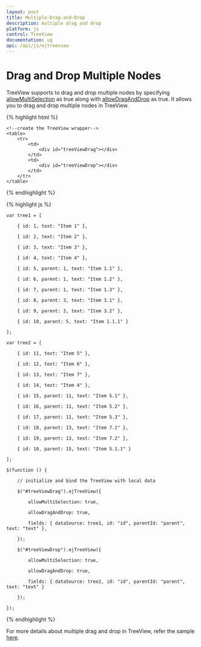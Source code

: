 ```yaml
---
layout: post
title: Multiple-Drag-and-Drop
description: multiple drag and drop
platform: js
control: TreeView
documentation: ug
api: /api/js/ejtreeview
---
```



# Drag and Drop Multiple Nodes

TreeView supports to drag and drop multiple nodes by specifying [allowMultiSelection](https://help.syncfusion.com/api/js/ejtreeview#members:allowmultiselection) as true along with [allowDragAndDrop](https://help.syncfusion.com/api/js/ejtreeview#members:allowdraganddrop) as true. It allows you to drag and drop multiple nodes in TreeView.

{% highlight html %}

	<!--create the TreeView wrapper-->
	<table>
		<tr>
			<td>
				<div id="treeViewDrag"></div>
			</td>
			<td>
				<div id="treeViewDrop"></div>
			</td>
		</tr>
	</table>

{% endhighlight %}

{% highlight js %}

	var tree1 = [

		{ id: 1, text: "Item 1" },
	
		{ id: 2, text: "Item 2" },
	
		{ id: 3, text: "Item 3" },
	
		{ id: 4, text: "Item 4" },
	
		{ id: 5, parent: 1, text: "Item 1.1" },
	
		{ id: 6, parent: 1, text: "Item 1.2" },
	
		{ id: 7, parent: 1, text: "Item 1.3" },
	
		{ id: 8, parent: 3, text: "Item 3.1" },
	
		{ id: 9, parent: 3, text: "Item 3.2" },
	
		{ id: 10, parent: 5, text: "Item 1.1.1" }
	
	];
	
	var tree2 = [
	
		{ id: 11, text: "Item 5" },
	
		{ id: 12, text: "Item 6" },
	
		{ id: 13, text: "Item 7" },
	
		{ id: 14, text: "Item 4" },
	
		{ id: 15, parent: 11, text: "Item 5.1" },
	
		{ id: 16, parent: 11, text: "Item 5.2" },
	
		{ id: 17, parent: 11, text: "Item 5.3" },
	
		{ id: 18, parent: 13, text: "Item 7.1" },
	
		{ id: 19, parent: 13, text: "Item 7.2" },
	
		{ id: 10, parent: 15, text: "Item 5.1.1" }
	
	];
	
	$(function () {
	
		// initialize and bind the TreeView with local data
	
		$("#treeViewDrag").ejTreeView({
	
			allowMultiSelection: true,
	
			allowDragAndDrop: true,
	
			fields: { dataSource: tree1, id: "id", parentId: "parent", text: "text" },
	
		});
	
		$("#treeViewDrop").ejTreeView({
	
			allowMultiSelection: true,
	
			allowDragAndDrop: true,
	
			fields: { dataSource: tree2, id: "id", parentId: "parent", text: "text" }
	
		});
	
	}); 


	
{% endhighlight %}

For more details about multiple drag and drop in TreeView, refer the sample [here](http://jsplayground.syncfusion.com/Sync_1mo2awgk).


